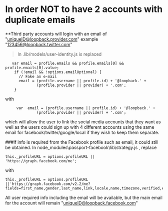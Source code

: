 # In order NOT to have 2 accounts with duplicate emails 
**Third party accounts will login with an email of "uniqueID@loopback.provider.com" example "123456@loopback.twitter.com" 

> In .lib/models/user-identity.js
is replaced 
```
   var email = profile.emails && profile.emails[0] && profile.emails[0].value;
    if (!email && !options.emailOptional) {
      // Fake an e-mail
      email = (profile.username || profile.id) + '@loopback.' +
              (profile.provider || provider) + '.com';
    }
```
with
```
     var  email = (profile.username || profile.id) + '@loopback.' +
              (profile.provider || provider) + '.com'; 
```
which will allow the user to link the social media accounts that they want as well as the users could sign up with 4 different accounts using the same email for facebook/twitter/google/local if they wish to keep them separate. 

###If info is required from the Facebook profile such as email, it could still be obtained. In node_modules\passport-facebook\lib\strategy.js , replace 
```
this._profileURL = options.profileURL || 'https://graph.facebook.com/me';
```
with 
```
this._profileURL = options.profileURL ||'https://graph.facebook.com/v2.2/me?fields=first_name,gender,last_name,link,locale,name,timezone,verified,email,updated_time'
```
All user required info including the email will be available, but the main email for the account will remain "uniqueID@loopback.facebook.com"
